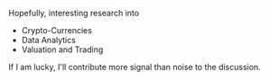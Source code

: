 
Hopefully, interesting research into
* Crypto-Currencies
* Data Analytics
* Valuation and Trading

If I am lucky, I'll contribute more signal than noise to the discussion.
